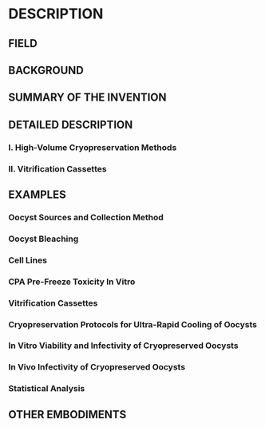 # DESCRIPTION

## FIELD

## BACKGROUND

## SUMMARY OF THE INVENTION

## DETAILED DESCRIPTION

### I. High-Volume Cryopreservation Methods

### II. Vitrification Cassettes

## EXAMPLES

### Oocyst Sources and Collection Method

### Oocyst Bleaching

### Cell Lines

### CPA Pre-Freeze Toxicity In Vitro

### Vitrification Cassettes

### Cryopreservation Protocols for Ultra-Rapid Cooling of Oocysts

### In Vitro Viability and Infectivity of Cryopreserved Oocysts

### In Vivo Infectivity of Cryopreserved Oocysts

### Statistical Analysis

## OTHER EMBODIMENTS

